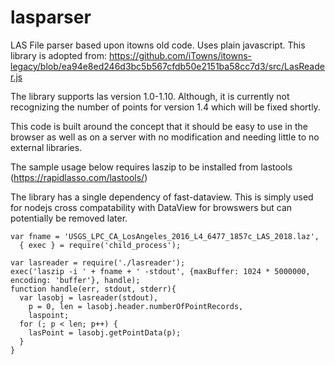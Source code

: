 # lasparser
LAS File parser based upon itowns old code.  Uses plain javascript.
This library is adopted from:  https://github.com/iTowns/itowns-legacy/blob/ea94e8ed246d3bc5b567cfdb50e2151ba58cc7d3/src/LasReader.js

The library supports las version 1.0-1.10.  Although, it is currently not recognizing the number of points for version 1.4 which will be fixed shortly.

This code is built around the concept that it should be easy to use in the browser as well as on a server with no modification and needing little to no external libraries.

The sample usage below requires laszip to be installed from lastools (https://rapidlasso.com/lastools/)

The library has a single dependency of fast-dataview.  This is simply used for nodejs cross compatability with DataView for browswers but can potentially be removed later.

```
var fname = 'USGS_LPC_CA_LosAngeles_2016_L4_6477_1857c_LAS_2018.laz',
  { exec } = require('child_process');

var lasreader = require('./lasreader');
exec('laszip -i ' + fname + ' -stdout', {maxBuffer: 1024 * 5000000, encoding: 'buffer'}, handle);
function handle(err, stdout, stderr){
  var lasobj = lasreader(stdout),
    p = 0, len = lasobj.header.numberOfPointRecords,
    laspoint;
  for (; p < len; p++) {
    lasPoint = lasobj.getPointData(p);
  }
}
```

